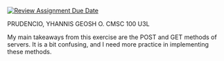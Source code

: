 [![Review Assignment Due Date](https://classroom.github.com/assets/deadline-readme-button-22041afd0340ce965d47ae6ef1cefeee28c7c493a6346c4f15d667ab976d596c.svg)](https://classroom.github.com/a/WwNNILUu)


PRUDENCIO, YHANNIS GEOSH O.
CMSC 100 U3L

My main takeaways from this exercise are the POST and GET methods of servers. It is a bit confusing, and I need more practice in implementing these methods. 
